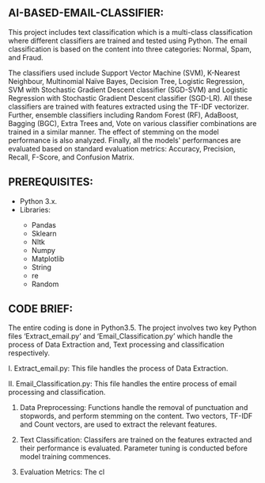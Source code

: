 AI-BASED-EMAIL-CLASSIFIER:
--------------------
This project includes text classification which is a multi-class classification where different classifiers are trained and tested using Python. The email classification is based on the content into three categories: Normal, Spam, and Fraud.

The classifiers used include Support Vector Machine (SVM), K-Nearest Neighbour, Multinomial Naïve Bayes, Decision Tree, Logistic Regression, SVM with Stochastic Gradient Descent classifier (SGD-SVM) and Logistic Regression with Stochastic Gradient Descent classifier (SGD-LR). All these classifiers are trained with features extracted using the TF-IDF vectorizer.
Further, ensemble classifiers including Random Forest (RF), AdaBoost, Bagging (BGC), Extra Trees and, Vote on various classifier combinations are trained in a similar manner. The effect of stemming on the model performance is also analyzed.
Finally, all the models' performances are evaluated based on standard evaluation metrics: Accuracy, Precision, Recall, F-Score, and Confusion Matrix.

PREREQUISITES:
--------------
<ul>
   <Li> Python 3.x. </li>
  <Li> Libraries: </li>
  <ul>
    <Li> Pandas </li>
    <Li> Sklearn </li>
    <Li> Nltk </li>
    <Li> Numpy </li>
    <Li> Matplotlib </li>
    <Li> String </li>
    <Li> re </li>
    <Li> Random </li>
  </Ul>
</Ul>

CODE BRIEF:
----------
The entire coding is done in Python3.5. The project involves two key Python files ‘Extract_email.py’ and ‘Email_Classification.py’ which handle the process of Data Extraction and, Text processing and classification respectively.

I. Extract_email.py:
This file handles the process of Data Extraction.

II. Email_Classification.py:
This file handles the entire process of email processing and classification.

1. Data Preprocessing:
Functions handle the removal of punctuation and stopwords, and perform stemming on the content. Two vectors, TF-IDF and Count vectors, are used to extract the relevant features.

2. Text Classification:
Classifers are trained on the features extracted and their performance is evaluated. Parameter tuning is conducted before model training commences.

3. Evaluation Metrics:
The cl